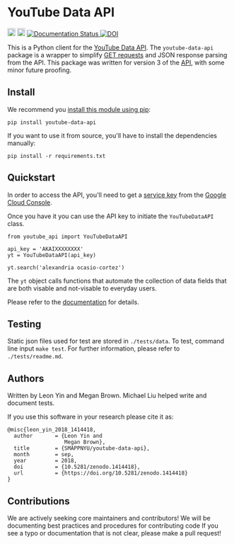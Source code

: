 # YouTube Data API
<a href="https://badge.fury.io/py/youtube-data-api"><img src="https://badge.fury.io/py/youtube-data-api.svg" alt="PyPI version" height="18"></a>
<a href="https://travis-ci.com/SMAPPNYU/youtube-data-api"><img src="https://travis-ci.com/SMAPPNYU/youtube-data-api.svg?branch=master" alt="Build status" height="18"></a>
<a href='https://youtube-data-api.readthedocs.io/en/latest/?badge=latest'>
    <img src='https://readthedocs.org/projects/youtube-data-api/badge/?version=latest' alt='Documentation Status' />
</a>
<a href="https://doi.org/10.5281/zenodo.1414418"><img src="https://zenodo.org/badge/DOI/10.5281/zenodo.1414418.svg" alt="DOI"></a>



This is a Python client for the [YouTube Data API](https://developers.google.com/youtube/v3/). The `youtube-data-api` package is a wrapper to simplify [GET requests](https://www.w3schools.com/tags/ref_httpmethods.asp) and JSON response parsing from the API. This package was written for version 3 of the [API](https://www.interviewbit.com/blog/api-testing-tools/), with some minor future proofing. 

## Install

We recommend you [install this module using pip](https://pypi.org/project/youtube-data-api/):

```
pip install youtube-data-api
```

If you want to use it from source, you'll have to install the dependencies manually:

```
pip install -r requirements.txt
```

## Quickstart
In order to access the API, you'll need to get a [service key](https://developers.google.com/youtube/registering_an_application#Create_API_Keys) from the [Google Cloud Console](https://console.cloud.google.com/).

Once you have it you can use the API key to initiate the `YouTubeDataAPI` class.
```
from youtube_api import YouTubeDataAPI

api_key = 'AKAIXXXXXXXX'
yt = YouTubeDataAPI(api_key)

yt.search('alexandria ocasio-cortez')
```

The `yt` object calls functions that automate the collection of data fields that are both visable and not-visable to everyday users.

Please refer to the [documentation](http://bit.ly/YouTubeDataAPI) for details.

## Testing
Static json files used for test are stored in `./tests/data`.
To test, command line input `make test`.
For further information, please refer to `./tests/readme.md`.


## Authors
Written by Leon Yin and Megan Brown. Michael Liu helped write and document tests.

If you use this software in your research please cite it as:
```
@misc{leon_yin_2018_1414418,
  author       = {Leon Yin and
                  Megan Brown},
  title        = {SMAPPNYU/youtube-data-api},
  month        = sep,
  year         = 2018,
  doi          = {10.5281/zenodo.1414418},
  url          = {https://doi.org/10.5281/zenodo.1414418}
}
```

## Contributions
We are actively seeking core maintainers and contributors!
We will be documenting best practices and procedures for contributing code
If you see a typo or documentation that is not clear, please make a pull request!
